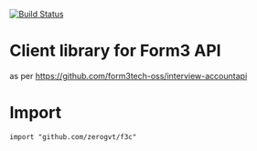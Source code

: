 [![Build Status](https://travis-ci.com/zerogvt/f3c.svg?token=zDwdCt1iLHUMB3eVQDMy&branch=main)](https://travis-ci.com/github/zerogvt/f3c)

# Client library for Form3 API
as per https://github.com/form3tech-oss/interview-accountapi

# Import
`import "github.com/zerogvt/f3c"`
